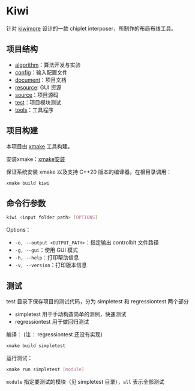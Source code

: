 # Kiwi

针对 [kiwimore](https://www.kiwimoore.com/) 设计的一款 chiplet interposer，所制作的布局布线工具。




## 项目结构

- [algorithm](./algorithm/)：算法开发与实验
- [config](./config/)：输入配置文件
- [document](./document/)：项目文档
- [resource](./resource/): GUI 资源
- [source](./source/)：项目源码
- [test](./test/)：项目模块测试
- [tools](./tools/)：工具程序




## 项目构建

本项目由 [xmake](https://github.com/xmake-io/xmake) 工具构建。

安装xmake：[xmake安装](https://xmake.io/mirror/zh-cn/guide/installation.html)

保证系统安装 xmake 以及支持 C++20 版本的编译器。在根目录调用：

````bash
xmake build kiwi
````



## 命令行参数

````bash
kiwi <input folder path> [OPTIONS]
````


Options：
- `-o, --output <OUTPUT_PATH>`：指定输出 controlbit 文件路径
- `-g, --gui`：使用 GUI 模式
- `-h, --help`：打印帮助信息
- `-v, --version`：打印版本信息




## 测试

test 目录下保存项目的测试代码，分为 simpletest 和 regressiontest 两个部分
- simpletest 用于手动构造简单的测例，快速测试
- regressiontest 用于做回归测试


编译：
(注： regressiontest 还没有实现)

````bash
xmake build simpletest
````

运行测试：

````bash
xmake run simpletest [module]
````

`module` 指定要测试的模块（见 simpletest 目录），`all` 表示全部测试

